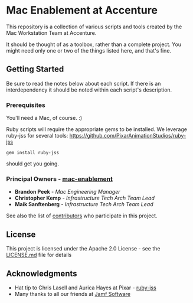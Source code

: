 # Mac Enablement at Accenture

This repository is a collection of various scripts and tools created by the Mac Workstation Team at Accenture.

It should be thought of as a toolbox, rather than a complete project. You might need only one or two of the things listed here,
and that's fine.

## Getting Started

Be sure to read the notes below about each script. If there is an interdependency it should be noted within each script's description.


### Prerequisites

You'll need a Mac, of course. :) 

Ruby scripts will require the appropriate gems to be installed. 
We leverage ruby-jss for several tools: https://github.com/PixarAnimationStudios/ruby-jss
```
gem install ruby-jss
```
should get you going.

### Principal Owners - [mac-enablement](https://github.com/mac-enablement)

* **Brandon Peek** - *Mac Engineering Manager*
* **Christopher Kemp** - *Infrastructure Tech Arch Team Lead*
* **Maik Sanftenberg** - *Infrastructure Tech Arch Team Lead*

See also the list of [contributors](https://github.com/mac-enablement/contributors) who participate in this project.

## License

This project is licensed under the Apache 2.0 License - see the [LICENSE.md](LICENSE.md) file for details

## Acknowledgments

* Hat tip to Chris Lasell and Aurica Hayes at Pixar - [ruby-jss](https://rubygems.org/gems/ruby-jss)
* Many thanks to all our friends at [Jamf Software](https://jamf.com)




